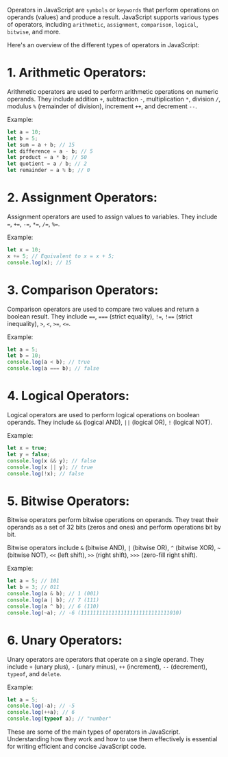 Operators in JavaScript are `symbols` or `keywords` that perform operations on operands (values) and produce a result. JavaScript supports various types of operators, including `arithmetic`, `assignment`, `comparison`, `logical`, `bitwise`, and more.

Here's an overview of the different types of operators in JavaScript:

# 1. Arithmetic Operators:

Arithmetic operators are used to perform arithmetic operations on numeric operands. They include addition `+`, subtraction `-`, multiplication `*`, division `/`, modulus `%` (remainder of division), increment `++`, and decrement `--`.

Example:

```js
let a = 10;
let b = 5;
let sum = a + b; // 15
let difference = a - b; // 5
let product = a * b; // 50
let quotient = a / b; // 2
let remainder = a % b; // 0
```

# 2. Assignment Operators:

Assignment operators are used to assign values to variables. They include `=`, `+=`, `-=`, `*=`, `/=`, `%=`.

Example:

```js
let x = 10;
x += 5; // Equivalent to x = x + 5;
console.log(x); // 15
```

# 3. Comparison Operators:

Comparison operators are used to compare two values and return a boolean result. They include `==`, `===` (strict equality), `!=`, `!==` (strict inequality), `>`, `<`, `>=`, `<=`.

Example:

```js
let a = 5;
let b = 10;
console.log(a < b); // true
console.log(a === b); // false
```

# 4. Logical Operators:

Logical operators are used to perform logical operations on boolean operands. They include `&&` (logical AND), `||` (logical OR), `!` (logical NOT).

Example:

```js
let x = true;
let y = false;
console.log(x && y); // false
console.log(x || y); // true
console.log(!x); // false
```

# 5. Bitwise Operators:

Bitwise operators perform bitwise operations on operands. They treat their operands as a set of 32 bits (zeros and ones) and perform operations bit by bit.

Bitwise operators include `&` (bitwise AND), `|` (bitwise OR), `^` (bitwise XOR), `~` (bitwise NOT), `<<` (left shift), `>>` (right shift), `>>>` (zero-fill right shift).

Example:

```js
let a = 5; // 101
let b = 3; // 011
console.log(a & b); // 1 (001)
console.log(a | b); // 7 (111)
console.log(a ^ b); // 6 (110)
console.log(~a); // -6 (11111111111111111111111111111010)
```

# 6. Unary Operators:

Unary operators are operators that operate on a single operand. They include `+` (unary plus), `-` (unary minus), `++` (increment), `--` (decrement), `typeof`, and `delete`.

Example:

```js
let a = 5;
console.log(-a); // -5
console.log(++a); // 6
console.log(typeof a); // "number"
```

These are some of the main types of operators in JavaScript. Understanding how they work and how to use them effectively is essential for writing efficient and concise JavaScript code.
